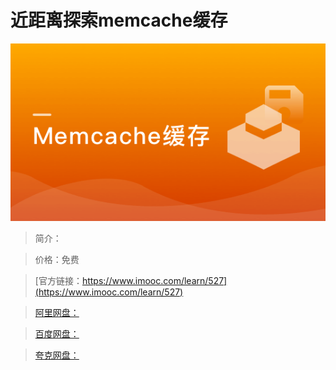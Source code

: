 # 近距离探索memcache缓存

![img](../../assets/5fe442eb0001239605400304.jpg)

> 简介：

> 价格：免费

> [官方链接：https://www.imooc.com/learn/527](https://www.imooc.com/learn/527)

> [阿里网盘：]()

> [百度网盘：]()

> [夸克网盘：]()

